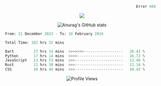 ```python
                                                            Error 404   :(
```

<p align="center">
  <a href="https://skillicons.dev">
    <img src="https://skillicons.dev/icons?i=py,ts,rust,java" />
  </a>
</p>

<p align="center">
  <img alt="Anurag's GitHub stats" src="https://github-readme-stats.vercel.app/api?username=Kernel-rb&show_icons=true&theme=tokyonight">
</p>



<!--START_SECTION:waka-->

```python
From: 21 December 2023 - To: 10 February 2024

Total Time: 102 hrs 32 mins

Dart         27 hrs 14 mins  >>>>>>>------------------   26.41 %
Python       17 hrs 14 mins  >>>>---------------------   16.72 %
JavaScript   13 hrs 53 mins  >>>----------------------   13.46 %
Rust         11 hrs 30 mins  >>>----------------------   11.16 %
CSS          10 hrs 44 mins  >>>----------------------   10.42 %
```

<!--END_SECTION:waka-->


<div align="center">
  <img src="https://komarev.com/ghpvc/?username=Kernel-rb&label=PROFILE+VIEWS" alt="Profile Views">
</div>
